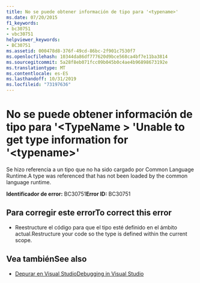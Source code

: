 ```yaml
---
title: No se puede obtener información de tipo para '<typename>'
ms.date: 07/20/2015
f1_keywords:
- bc30751
- vbc30751
helpviewer_keywords:
- BC30751
ms.assetid: 000478d8-376f-49cd-86bc-2f901c7530f7
ms.openlocfilehash: 10344da86df777620d9bce568ca4bf7e11ba3814
ms.sourcegitcommit: 5a28f8eb071fcc09b045b0c4ae4b96898673192e
ms.translationtype: MT
ms.contentlocale: es-ES
ms.lasthandoff: 10/31/2019
ms.locfileid: "73197636"
---
```

# <a name="unable-to-get-type-information-for-typename"></a><span data-ttu-id="f9c28-102">No se puede obtener información de tipo para '\<TypeName > '</span><span class="sxs-lookup"><span data-stu-id="f9c28-102">Unable to get type information for '\<typename>'</span></span>
<span data-ttu-id="f9c28-103">Se hizo referencia a un tipo que no ha sido cargado por Common Language Runtime.</span><span class="sxs-lookup"><span data-stu-id="f9c28-103">A type was referenced that has not been loaded by the common language runtime.</span></span>  
  
 <span data-ttu-id="f9c28-104">**Identificador de error:** BC30751</span><span class="sxs-lookup"><span data-stu-id="f9c28-104">**Error ID:** BC30751</span></span>  
  
## <a name="to-correct-this-error"></a><span data-ttu-id="f9c28-105">Para corregir este error</span><span class="sxs-lookup"><span data-stu-id="f9c28-105">To correct this error</span></span>  
  
- <span data-ttu-id="f9c28-106">Reestructure el código para que el tipo esté definido en el ámbito actual.</span><span class="sxs-lookup"><span data-stu-id="f9c28-106">Restructure your code so the type is defined within the current scope.</span></span>  
  
## <a name="see-also"></a><span data-ttu-id="f9c28-107">Vea también</span><span class="sxs-lookup"><span data-stu-id="f9c28-107">See also</span></span>

- [<span data-ttu-id="f9c28-108">Depurar en Visual Studio</span><span class="sxs-lookup"><span data-stu-id="f9c28-108">Debugging in Visual Studio</span></span>](/visualstudio/debugger/debugger-feature-tour)
